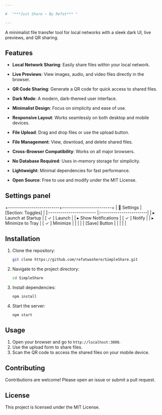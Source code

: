 ```yaml
---

#  "***Just Share ~ By Refat*** " 

---
```

A minimalist file transfer tool for local networks with a sleek dark UI, live previews, and QR sharing.

## Features

- **Local Network Sharing**: Easily share files within your local network.
- **Live Previews**: View images, audio, and video files directly in the browser.
- **QR Code Sharing**: Generate a QR code for quick access to shared files.

- **Dark Mode**: A modern, dark-themed user interface.
- **Minimalist Design**: Focus on simplicity and ease of use.
- **Responsive Layout**: Works seamlessly on both desktop and mobile devices.
- **File Upload**: Drag and drop files or use the upload button.
- **File Management**: View, download, and delete shared files.
- **Cross-Browser Compatibility**: Works on all major browsers.
- **No Database Required**: Uses in-memory storage for simplicity.
- **Lightweight**: Minimal dependencies for fast performance.
- **Open Source**: Free to use and modify under the MIT License.

## Settings panel
+--------------------------+-------------------------+
| 🔧 Settings              | [Section: Toggles]      |
|:------------------------ |:------------------------|
| ▸ Launch at Startup      |  [ ✓ ] Launch          |
| ▸ Show Notifications     |  [ ✓ ] Notify          |
| ▸ Minimize to Tray       |  [ ✓ ] Minimize        |
|                          |                         |
|            [Save] Button |                         |
| |  |
## Installation

1. Clone the repository:
   ```bash
   git clone https://github.com/refatwashere/SimpleShare.git
   ```
2. Navigate to the project directory:
   ```bash
   cd SimpleShare
   ```
3. Install dependencies:
   ```bash
   npm install
   ```
4. Start the server:
   ```bash
   npm start
   ```

## Usage

1. Open your browser and go to `http://localhost:3000`.
2. Use the upload form to share files.
3. Scan the QR code to access the shared files on your mobile device.

## Contributing

Contributions are welcome! Please open an issue or submit a pull request.

## License

This project is licensed under the MIT License.
